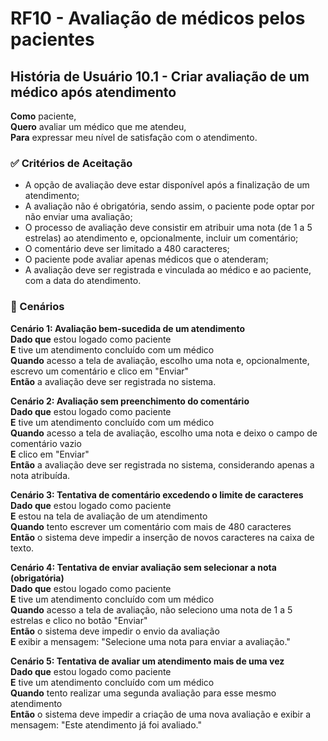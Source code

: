 # RF10 - Avaliação de médicos pelos pacientes
## História de Usuário 10.1 - Criar avaliação de um médico após atendimento

**Como** paciente,  
**Quero** avaliar um médico que me atendeu,  
**Para** expressar meu nível de satisfação com o atendimento. 

### ✅ Critérios de Aceitação

- A opção de avaliação deve estar disponível após a finalização de um atendimento;  
- A avaliação não é obrigatória, sendo assim, o paciente pode optar por não enviar uma avaliação;
- O processo de avaliação deve consistir em atribuir uma nota (de 1 a 5 estrelas) ao atendimento e, opcionalmente, incluir um comentário;
- O comentário deve ser limitado a 480 caracteres;
- O paciente pode avaliar apenas médicos que o atenderam;
- A avaliação deve ser registrada e vinculada ao médico e ao paciente, com a data do atendimento.

### 📌 Cenários

**Cenário 1: Avaliação bem-sucedida de um atendimento**  
**Dado que** estou logado como paciente  
**E** tive um atendimento concluído com um médico   
**Quando** acesso a tela de avaliação, escolho uma nota e, opcionalmente, escrevo um comentário e clico em "Enviar"  
**Então** a avaliação deve ser registrada no sistema.  

**Cenário 2: Avaliação sem preenchimento do comentário**  
**Dado que** estou logado como paciente  
**E** tive um atendimento concluído com um médico  
**Quando** acesso a tela de avaliação, escolho uma nota e deixo o campo de comentário vazio   
**E** clico em "Enviar"   
**Então** a avaliação deve ser registrada no sistema, considerando apenas a nota atribuída.  

**Cenário 3: Tentativa de comentário excedendo o limite de caracteres**   
**Dado que** estou logado como paciente  
**E** estou na tela de avaliação de um atendimento  
**Quando** tento escrever um comentário com mais de 480 caracteres  
**Então** o sistema deve impedir a inserção de novos caracteres na caixa de texto.  

**Cenário 4: Tentativa de enviar avaliação sem selecionar a nota (obrigatória)**  
**Dado que** estou logado como paciente  
**E** tive um atendimento concluído com um médico  
**Quando** acesso a tela de avaliação, não seleciono uma nota de 1 a 5 estrelas e clico no botão "Enviar"  
**Então** o sistema deve impedir o envio da avaliação   
**E** exibir a mensagem: "Selecione uma nota para enviar a avaliação."  

**Cenário 5: Tentativa de avaliar um atendimento mais de uma vez**  
**Dado que** estou logado como paciente  
**E** tive um atendimento concluído com um médico  
**Quando** tento realizar uma segunda avaliação para esse mesmo atendimento  
**Então** o sistema deve impedir a criação de uma nova avaliação e exibir a mensagem: "Este atendimento já foi avaliado."  
